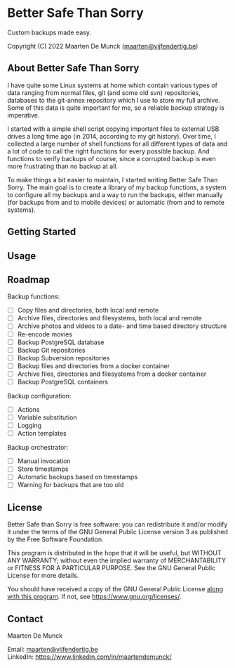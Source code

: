 # Better Safe Than Sorry

Custom backups made easy.

Copyright (C) 2022 Maarten De Munck (<maarten@vijfendertig.be>)

## About Better Safe Than Sorry

I have quite some Linux systems at home which contain various types of data ranging from normal files, git (and some old svn) repositories, databases to the git-annex repository which I use to store my full archive. Some of this data is quite important for me, so a reliable backup strategy is imperative.

I started with a simple shell script copying important files to external USB drives a long time ago (in 2014, according to my git history). Over time, I collected a large number of shell functions for all different types of data and a lot of code to call the right functions for every possible backup. And functions to verify backups of course, since a corrupted backup is even more frustrating than no backup at all.

To make things a bit easier to maintain, I started writing Better Safe Than Sorry. The main goal is to create a library of my backup functions, a system to configure all my backups and a way to run the backups, either manually (for backups from and to mobile devices) or automatic (from and to remote systems).

## Getting Started

## Usage

## Roadmap

Backup functions:

- [ ] Copy files and directories, both local and remote
- [ ] Archive files, directories and filesystems, both local and remote
- [ ] Archive photos and videos to a date- and time based directory structure
- [ ] Re-encode movies
- [ ] Backup PostgreSQL database
- [ ] Backup Git repositories
- [ ] Backup Subversion repositories
- [ ] Backup files and directories from a docker container
- [ ] Archive files, directories and filesystems from a docker container
- [ ] Backup PostgreSQL containers

Backup configuration:

- [ ] Actions
- [ ] Variable substitution
- [ ] Logging
- [ ] Action templates

Backup orchestrator:

- [ ] Manual invocation
- [ ] Store timestamps
- [ ] Automatic backups based on timestamps
- [ ] Warning for backups that are too old

## License

Better Safe than Sorry is free software: you can redistribute it and/or modify it under the terms of the GNU General Public License version 3 as published by the Free Software Foundation.

This program is distributed in the hope that it will be useful, but WITHOUT ANY WARRANTY; without even the implied warranty of MERCHANTABILITY or FITNESS FOR A PARTICULAR PURPOSE. See the GNU General Public License for more details.

You should have received a copy of the GNU General Public License [along with this program](./COPYING.md). If not, see <https://www.gnu.org/licenses/>. 

## Contact

Maarten De Munck

Email: <maarten@vijfendertig.be> \
LinkedIn: <https://www.linkedin.com/in/maartendemunck/>
